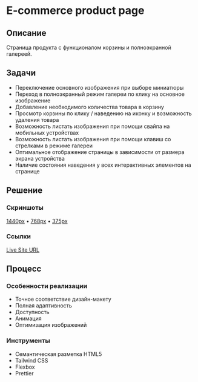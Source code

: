 # E-commerce product page

## Описание

Страница продукта с функционалом корзины и полноэкранной галереей.

## Задачи

- Переключение основного изображения при выборе миниатюры
- Переход в полноэкранный режим галереи по клику на основное изображение
- Добавление необходимого количества товара в корзину
- Просмотр корзины по клику / наведению на иконку и возможность удаления товара
- Возможность листать изображения при помощи свайпа на мобильных устройствах
- Возможность листать изображения при помощи клавиш со стрелками в режиме галереи
- Оптимальное отображение страницы в зависимости от размера экрана устройства
- Наличие состояния наведения у всех интерактивных элементов на странице

## Решение

### Скриншоты

[1440px](screenshot/screenshot-1440.png) • [768px](screenshot/screenshot-768.png) • [375px](screenshot/screenshot-375.png)

### Ссылки

[Live Site URL](https://ivanfadeev1.github.io/ecommerce-product-page/)

## Процесс

### Особенности реализации

- Точное соответствие дизайн-макету
- Полная адаптивность
- Доступность
- Анимация
- Оптимизация изображений

### Инструменты

- Семантическая разметка HTML5
- Tailwind CSS
- Flexbox
- Prettier